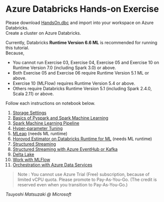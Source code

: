# Azure Databricks Hands-on Exercise

Please download [HandsOn.dbc](https://github.com/tsmatz/azure-databricks-exercise/raw/master/HandsOn.dbc) and import into your workspace on Azure Databricks.<br>
Create a cluster on Azure Databricks.

Currently, Databricks **Runtime Version 6.6 ML** is recommended for running this tutorial.<br>
Because,
- You cannot run Exercise 03, Exercise 04, Exercise 05 and Exercise 10 on Runtime Version 7.0 (including Spark 3.0) or above.
- Both Exercise 05 and Exercise 06 require Runtime Version 5.1 ML or above.
- Exercise 10 (MLFlow) requires Runtime Version 5.4 or above.
- Others require Databricks Runtime Version 5.1 (including Spark 2.4.0, Scala 2.11) or above.

Follow each instructions on notebook below.

1. [Storage Settings](https://tsmatz.github.io/azure-databricks-exercise/exercise01-blob.html)
2. [Basics of Pyspark and Spark Machine Learning](https://tsmatz.github.io/azure-databricks-exercise/exercise02-pyspark-dataframe.html)
3. [Spark Machine Learning Pipeline](https://tsmatz.github.io/azure-databricks-exercise/exercise03-sparkml-pipeline.html)
4. [Hyper-parameter Tuning](https://tsmatz.github.io/azure-databricks-exercise/exercise04-hyperparams-tuning.html)
5. [MLeap](https://tsmatz.github.io/azure-databricks-exercise/exercise05-mleap.html) (needs ML runtime)
6. [Horovod Estimator on Databricks Runtime for ML](https://tsmatz.github.io/azure-databricks-exercise/exercise06-horovod-estimator.html) (needs ML runtime)
7. [Structured Streaming](https://tsmatz.github.io/azure-databricks-exercise/exercise07-structured-streaming.html)
8. [Structured Streaming with Azure EventHub or Kafka](https://tsmatz.github.io/azure-databricks-exercise/exercise08-streaming-eventhub.html)
9. [Delta Lake](https://tsmatz.github.io/azure-databricks-exercise/exercise09-databricks-delta.html)
10. [Work with MLFlow](https://tsmatz.github.io/azure-databricks-exercise/exercise10-mlflow.html)
11. [Orchestration with Azure Data Services](https://tsmatz.github.io/azure-databricks-exercise/exercise11-orchestration.html)

> Note : You cannot use Azure Trial (Free) subscription, because of limited vCPU quota. Please promote to Pay-As-You-Go. (The credit is reserved even when you transition to Pay-As-You-Go.)

*Tsuyoshi Matsuzaki @ Microsoft*
